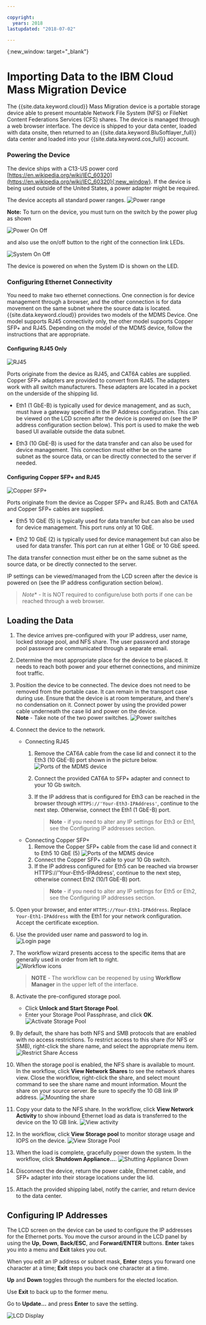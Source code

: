```yaml
---

copyright:
  years: 2018
lastupdated: "2018-07-02"

---
```

{:new_window: target="_blank"}

# Importing Data to the IBM Cloud Mass Migration Device

The {{site.data.keyword.cloud}} Mass Migration device is a portable storage device able to present mountable Network File System (NFS) or FileNet Content Federations Services (CFS) shares. The device is managed through a web browser interface. The device is shipped to your data center, loaded with data onsite, then returned to an {{site.data.keyword.BluSoftlayer_full}} data center and loaded into your {{site.data.keyword.cos_full}} account.


### Powering the Device

The device ships with a C13-US power cord [https://en.wikipedia.org/wiki/IEC_60320](https://en.wikipedia.org/wiki/IEC_60320){:new_window}. If the device is being used outside of the United States, a power adapter might be required.

The device accepts all standard power ranges.
![Power range](/images/PowerRating.png)

**Note:** To turn on the device, you must turn on the switch by the power plug as shown

![Power On Off](/images/MDMSPowerOnOff.png)

and also use the on/off button to the right of the connection link LEDs.

![System On Off](/images/MDMSSystemOnOff.png)

The device is powered on when the System ID is shown on the LED.


### Configuring Ethernet Connectivity

You need to make two ethernet connections. One connection is for device management through a browser, and the other connection is for data movement on the same subnet where the source data is located.
{{site.data.keyword.cloud}} provides two models of the MDMS Device. One model supports RJ45 connectivity only, the other model supports Copper SFP+ and RJ45. Depending on the model of the MDMS device, follow the instructions that are appropriate.


#### Configuring RJ45 Only

![RJ45](/images/RJ45PortZoom.png)

Ports originate from the device as RJ45, and CAT6A cables are supplied. Copper SFP+ adapters are provided to convert from RJ45. The adapters work with all switch manufacturers. These adapters are located in a pocket on the underside of the shipping lid.

- Eth1 (1 GbE-B) is typically used for device management, and as such, must have a gateway specified in the IP Address configuration. This can be viewed on the LCD screen after the device is powered on (see the IP address configuration section below). This port is used to make the web based UI available outside the data subnet.

- Eth3 (10 GbE-B) is used for the data transfer and can also be used for device management. This connection must either be on the same subnet as the source data, or can be directly connected to the server if needed.


#### Configuring Copper SFP+ and RJ45

![Copper SFP+](/images/sfp-ports-sized-port5.png)

Ports originate from the device as Copper SFP+ and RJ45.  Both and CAT6A and Copper SFP+ cables are supplied.

- Eth5 10 GbE (5) is typically used for data transfer but can also be used for device management. This port runs only at 10 GbE.

- Eth2 10 GbE (2) is typically used for device management but can also be used for data transfer. This port can run at either 1 GbE or 10 GbE speed. 


The data transfer connection must either be on the same subnet as the source data, or be directly connected to the server.

IP settings can be viewed/managed from the LCD screen after the device is powered on (see the IP address configuration section below).

>*Note** - It is NOT required to configure/use both ports if one can be reached through a web browser.


## Loading the Data

1.	The device arrives pre-configured with your IP address, user name, locked storage pool, and NFS share. The user password and storage pool password are communicated through a separate email.

2.	Determine the most appropriate place for the device to be placed. It needs to reach both power and your ethernet connections, and minimize foot traffic.

3.	Position the device to be connected. The device does not need to be removed from the portable case. It can remain in the transport case during use. Ensure that the device is at room temperature, and there's no condensation on it. Connect power by using the provided power cable underneath the case lid and power on the device.<br/>
    **Note** - Take note of the two power switches.
    ![Power switches](/images/MDMSPowerSwitch.png) 

4.  Connect the device to the network.
    - Connecting RJ45 
  	  1. Remove the CAT6A cable from the case lid and connect it to the Eth3 (10 GbE-B) port shown in the picture below.
      ![Ports of the MDMS device](/images/MDMSNewEth1and3.png)
      
      2. Connect the provided CAT6A to SFP+ adapter and connect to your 10 Gb switch.
      3. If the IP address that is configured for Eth3 can be reached in the browser through `HTTPS://'Your-Eth3-IPAddress'`, continue to the next step. Otherwise, connect the Eth1 (1 GbE-B) port.<br/>
         >**Note** - if you need to alter any IP settings for Eth3 or Eth1, see the Configuring IP addresses section.
    - Connecting Copper SFP+
      1. Remove the Copper SFP+ cable from the case lid and connect it to Eth5 10 GbE (5) 
         ![Ports of the MDMS device](/images/sfp-ports-sized-ports-labeled.png)
      2. Connect the Copper SFP+ cable to your 10 Gb switch.
      3. If the IP address configured for Eth5 can be reached via browser HTTPS://'Your-Eth5-IPAddress', continue to the next step, otherwise connect Eth2 (10/1 GbE-B) port.<br/>
         >**Note** - if you need to alter any IP settings for Eth5 or Eth2, see the Configuring IP addresses section.


5. Open your browser, and enter `HTTPS://Your-Eth1-IPAddress`. Replace `Your-Eth1-IPAddress` with the Eth1 for your network configuration. Accept the certificate exception.

7. Use the provided user name and password to log in.<br/>
    ![Login page](/images/Login.png)

7. The workflow wizard presents access to the specific items that are generally used in order from left to right.<br/>
    ![Workflow icons](/images/workflow.png) <br/>
    >**NOTE** - The workflow can be reopened by using **Workflow Manager** in the upper left of the interface.

8.	Activate the pre-configured storage pool.
    - Click **Unlock and Start Storage Pool**.
    - Enter your Storage Pool Passphrase, and click **OK**.
      ![Activate Storage Pool](/images/UnlockPool.png)

9. By default, the share has both NFS and SMB protocols that are enabled with no access restrictions. To restrict access to this share (for NFS or SMB), right-click the share name, and select the appropriate menu item.<br/>
   ![Restrict Share Access](/images/ShareControls.png)

10. When the storage pool is enabled, the NFS share is available to mount. In the workflow, click **View Network Shares** to see the network shares view. Close the workflow, right-click the share, and select mount command to see the share name and mount information. Mount the share on your source server. Be sure to specify the 10 GB link IP address.
    ![Mounting the share](/images/MountCommand.png)

11. Copy your data to the NFS share. In the workflow, click **View Network Activity** to show inbound Ethernet load as data is transferred to the device on the 10 GB link.
    ![View activity](/images/UserGuide13.png)

12. In the workflow, click **View Storage pool** to monitor storage usage and IOPS on the device.
    ![View Storage Pool](/images/UserGuide14.png)

13.	When the load is complete, gracefully power down the system. In the workflow, click **Shutdown Appliance...**.
    ![Shutting Appliance Down](/images/Shutdown.png)

14.	Disconnect the device, return the power cable, Ethernet cable, and SFP+ adapter into their storage locations under the lid.

16.	Attach the provided shipping label, notify the carrier, and return device to the data center.


## Configuring IP Addresses

The LCD screen on the device can be used to configure the IP addresses for the Ethernet ports. You move the cursor around in the LCD panel by using the **Up**, **Down**, **Back/ESC**, and **Forward/ENTER** buttons. **Enter** takes you into a menu and **Exit** takes you out.

When you edit an IP address or subnet mask, **Enter** steps you forward one character at a time; **Exit** steps you back one character at a time. 

**Up** and **Down** toggles through the numbers for the elected location.

Use **Exit** to back up to the former menu.  

Go to **Update...** and press **Enter** to save the setting.

  ![LCD Display](/images/MDMSLCD.png)
